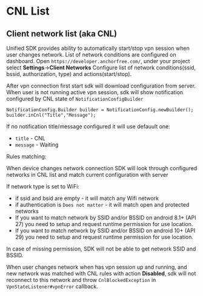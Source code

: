 # CNL List

## Client network list \(aka CNL\)

Unified SDK provides ability to automatically start/stop vpn session when user changes network. List of network conditions are configured on dashboard. Open `https://developer.anchorfree.com/`, under your project select **Settings**-&gt;**Client Networks** Configure list of network conditions\(ssid, bssid, authorization, type\) and actions\(start/stop\).

After vpn connection first start sdk will download configuration from server. When user is not running active vpn session, sdk will show notification configured by CNL state of `NotificationConfigBuilder`

```text
NotificationConfig.Builder builder = NotificationConfig.newBuilder();
builder.inCnl("Title","Message");
```

If no notification title/message configured it will use defauult one:

* `title` - CNL
* `message` - Waiting

Rules matching:

When device changes network connection SDK will look through configured networks in CNL list and match current configuration with server

If network type is set to WiFi:

* if ssid and bsid are empty - it will match any Wifi network
* if authentication is `Does not matter` - it will match open and protected networks
* If you want to match network by SSID and/or BSSID on android 8.1+ \(API 27\) you need to setup and request runtime permission for use location.
* If you want to match network by SSID and/or BSSID on android 10+ \(API 29\) you need to setup and request runtime permission for use location.

In case of missing permission, SDK will not be able to get network SSID and BSSID.

When user changes network when has vpn session up and running, and new network was matched with CNL rules with action **Disabled**, sdk will not reconnect to this network and throw `CnlBlockedException` in `VpnStateListener#vpnError` callback.

